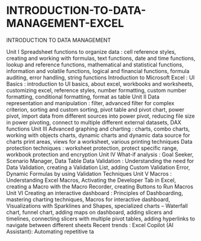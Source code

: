 # INTRODUCTION-TO-DATA-MANAGEMENT-EXCEL
INTRODUCTION TO DATA MANAGEMENT

Unit I
Spreadsheet functions to organize data : cell reference styles, creating and working with
formulas, text functions, date and time functions, lookup and reference functions, mathematical and
statistical functions, information and volatile functions, logical and financial functions, formula
auditing, error handling, string functions
Introduction to Microsoft Excel : UI Basics : introduction to UI basics, about excel, workbooks
and worksheets, customizing excel, reference styles, number formatting, custom number formatting,
conditional formatting, format as table
Unit II
Data representation and manipulation : filter, advanced filter for complex criterion, sorting and
custom sorting, pivot table and pivot chart, power pivot, import data from different sources into
power pivot, reducing file size in power pivoting, connect to multiple different external datasets, DAX
functions
Unit III
Advanced graphing and charting : charts, combo charts, working with objects charts, dynamic
charts and dynamic data source for charts print areas, views for a worksheet, various printing
techniques
Data protection techniques : worksheet protection, protect specific range, workbook protection and
encryption
Unit IV
What-if analysis : Goal Seeker, Scenario Manager, Data Table
Data Validation : Understanding the need for Data Validation, creating a Validation List, adding
Custom Validation Error, Dynamic Formulas by using Validation Techniques
Unit V
Macros : Understanding Excel Macros, Activating the Developer Tab in Excel, creating a Macro with
the Macro Recorder, creating Buttons to Run Macros
Unit VI
Creating an interactive dashboard : Principles of Dashboarding, mastering charting techniques,
Macros for interactive dashboard, Visualizations with Sparklines and Shapes, specialized charts –
Waterfall chart, funnel chart, adding maps on dashboard, adding slicers and timelines, connecting
slicers with multiple pivot tables, adding hyperlinks to navigate between different sheets
Recent trends : Excel Copilot (AI Assistant): Automating repetitive ta
